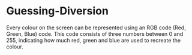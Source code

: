# Guessing-Diversion
Every colour on the screen can be represented using an RGB code (Red, Green, Blue) code. This code consists of three numbers between 0 and 255, indicating how much red, green and blue are used to recreate the colour.
